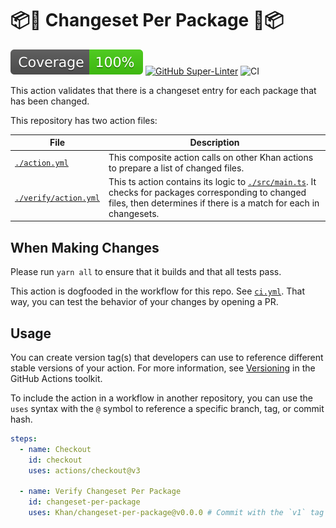 # 📦🦋 Changeset Per Package 🦋📦

![Test Coverage](badges/coverage.svg)
[![GitHub Super-Linter](https://github.com/actions/typescript-action/actions/workflows/linter.yml/badge.svg)](https://github.com/super-linter/super-linter)
![CI](https://github.com/actions/typescript-action/actions/workflows/ci.yml/badge.svg)

This action validates that there is a changeset entry for each package that has
been changed.

This repository has two action files:

| File                                         | Description                                                                                                                                                                               |
| -------------------------------------------- | ----------------------------------------------------------------------------------------------------------------------------------------------------------------------------------------- |
| [`./action.yml`](./action.yml)               | This composite action calls on other Khan actions to prepare a list of changed files.                                                                                                     |
| [`./verify/action.yml`](./verify/action.yml) | This ts action contains its logic to [`./src/main.ts`](./src/main.ts). It checks for packages corresponding to changed files, then determines if there is a match for each in changesets. |

## When Making Changes

Please run `yarn all` to ensure that it builds and that all tests pass.

This action is dogfooded in the workflow for this repo. See
[`ci.yml`](./.github/workflows/ci.yml). That way, you can test the behavior of
your changes by opening a PR.

## Usage

You can create version tag(s) that developers can use to reference different
stable versions of your action. For more information, see
[Versioning](https://github.com/actions/toolkit/blob/master/docs/action-versioning.md)
in the GitHub Actions toolkit.

To include the action in a workflow in another repository, you can use the
`uses` syntax with the `@` symbol to reference a specific branch, tag, or commit
hash.

```yaml
steps:
  - name: Checkout
    id: checkout
    uses: actions/checkout@v3

  - name: Verify Changeset Per Package
    id: changeset-per-package
    uses: Khan/changeset-per-package@v0.0.0 # Commit with the `v1` tag
```
